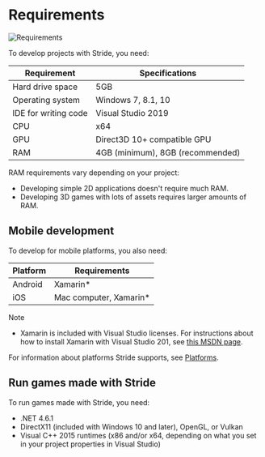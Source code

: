 # Requirements

![Requirements](./media/requirements.png)

To develop projects with Stride, you need:

| Requirement     | Specifications 
|-----------------|----------------
|Hard drive space | 5GB
| Operating system | Windows 7, 8.1, 10 
| IDE for writing code | Visual Studio 2019
| CPU | x64
| GPU | Direct3D 10+ compatible GPU
| RAM | 4GB (minimum), 8GB (recommended) 

RAM requirements vary depending on your project:

* Developing simple 2D applications doesn't require much RAM.
* Developing 3D games with lots of assets requires larger amounts of RAM.

## Mobile development

To develop for mobile platforms, you also need:

| Platform | Requirements
|----------|-------
| Android  | Xamarin* 
| iOS      | Mac computer, Xamarin* 

> [!Note]
> * Xamarin is included with Visual Studio licenses. For instructions about how to install Xamarin with Visual Studio 201, see [this MSDN page](https://docs.microsoft.com/en-us/visualstudio/cross-platform/setup-and-install).

For information about platforms Stride supports, see [Platforms](../platforms/index.md).

## Run games made with Stride

To run games made with Stride, you need:

- .NET 4.6.1
- DirectX11 (included with Windows 10 and later), OpenGL, or Vulkan
- Visual C++ 2015 runtimes (x86 and/or x64, depending on what you set in your project properties in Visual Studio)
